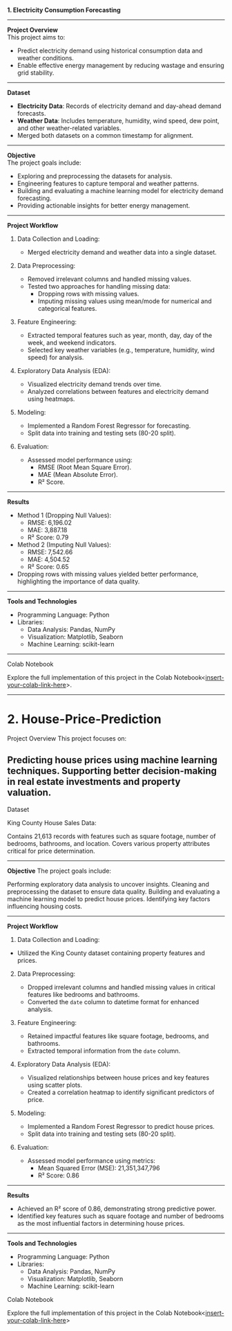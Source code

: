 **1. Electricity Consumption Forecasting**

---

**Project Overview**  
This project aims to:  
- Predict electricity demand using historical consumption data and weather conditions.  
- Enable effective energy management by reducing wastage and ensuring grid stability.

---

**Dataset**  
- **Electricity Data**: Records of electricity demand and day-ahead demand forecasts.  
- **Weather Data**: Includes temperature, humidity, wind speed, dew point, and other weather-related variables.  
- Merged both datasets on a common timestamp for alignment.  

---

**Objective**  
The project goals include:  
- Exploring and preprocessing the datasets for analysis.  
- Engineering features to capture temporal and weather patterns.  
- Building and evaluating a machine learning model for electricity demand forecasting.  
- Providing actionable insights for better energy management.  

---

**Project Workflow**  
1. Data Collection and Loading:  
   - Merged electricity demand and weather data into a single dataset.  

2. Data Preprocessing:  
   - Removed irrelevant columns and handled missing values.  
   - Tested two approaches for handling missing data:  
     - Dropping rows with missing values.  
     - Imputing missing values using mean/mode for numerical and categorical features.  

3. Feature Engineering:  
   - Extracted temporal features such as year, month, day, day of the week, and weekend indicators.  
   - Selected key weather variables (e.g., temperature, humidity, wind speed) for analysis.  

4. Exploratory Data Analysis (EDA):  
   - Visualized electricity demand trends over time.  
   - Analyzed correlations between features and electricity demand using heatmaps.  

5. Modeling:  
   - Implemented a Random Forest Regressor for forecasting.  
   - Split data into training and testing sets (80-20 split).  

6. Evaluation:  
   - Assessed model performance using:  
     - RMSE (Root Mean Square Error).  
     - MAE (Mean Absolute Error).  
     - R² Score.

---

**Results**
- Method 1 (Dropping Null Values):  
  - RMSE: 6,196.02  
  - MAE: 3,887.18  
  - R² Score: 0.79  
- Method 2 (Imputing Null Values):  
  - RMSE: 7,542.66  
  - MAE: 4,504.52  
  - R² Score: 0.65  
- Dropping rows with missing values yielded better performance, highlighting the importance of data quality.  

---

**Tools and Technologies**
- Programming Language: Python  
- Libraries:  
  - Data Analysis: Pandas, NumPy  
  - Visualization: Matplotlib, Seaborn  
  - Machine Learning: scikit-learn  

---

Colab Notebook

   Explore the full implementation of this project in the Colab Notebook<[insert-your-colab-link-here](https://colab.research.google.com/drive/1k4mq1GoxqfHP9u5bVxv2W0Gegzd3QbBm?usp=sharing)>.

 ---

# 2. House-Price-Prediction
Project Overview
This project focuses on:

 Predicting house prices using machine learning techniques.
 Supporting better decision-making in real estate investments and property valuation.
---

Dataset

  King County House Sales Data:

   Contains 21,613 records with features such as square footage, number of bedrooms, bathrooms, and location.
   Covers various property attributes critical for price determination.

---

**Objective**
The project goals include:

   Performing exploratory data analysis to uncover insights.
   Cleaning and preprocessing the dataset to ensure data quality.
   Building and evaluating a machine learning model to predict house prices.
   Identifying key factors influencing housing costs.

---

**Project Workflow**

  1. Data Collection and Loading:  
   - Utilized the King County dataset containing property features and prices.  

2. Data Preprocessing:  
   - Dropped irrelevant columns and handled missing values in critical features like bedrooms and bathrooms.  
   - Converted the `date` column to datetime format for enhanced analysis.  

3. Feature Engineering:  
   - Retained impactful features like square footage, bedrooms, and bathrooms.  
   - Extracted temporal information from the `date` column.  

4. Exploratory Data Analysis (EDA):  
   - Visualized relationships between house prices and key features using scatter plots.  
   - Created a correlation heatmap to identify significant predictors of price.  

5. Modeling:  
   - Implemented a Random Forest Regressor to predict house prices.  
   - Split data into training and testing sets (80-20 split).  

6. Evaluation:  
   - Assessed model performance using metrics:  
     - Mean Squared Error (MSE): 21,351,347,796  
     - R² Score: 0.86  

---

**Results**

- Achieved an R² score of 0.86, demonstrating strong predictive power.  
- Identified key features such as square footage and number of bedrooms as the most influential factors in determining house prices. 

---

**Tools and Technologies**

- Programming Language: Python  
- Libraries:  
  - Data Analysis: Pandas, NumPy  
  - Visualization: Matplotlib, Seaborn  
  - Machine Learning: scikit-learn
 
Colab Notebook

   Explore the full implementation of this project in the Colab Notebook<[insert-your-colab-link-here](https://colab.research.google.com/drive/18DbCWPpkjYvJ7xinQU74vJtjFwE-eNjV?usp=sharing)>

